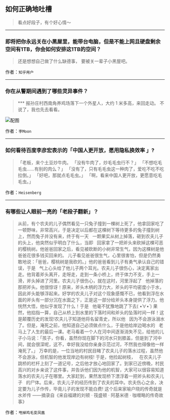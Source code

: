 ## 如何正确地吐槽

> 看点好段子，有个好心情～


 
---

### 即将把你永远关在小黑屋里，能带台电脑，但是不能上网且硬盘剩余空间有1TB，你会如何安排这1TB的空间？

> 还是想想自己做了什么缺德事，
> 要被关一辈子小黑屋吧。


作者：`知乎用户`

---

### 你在从警期间遇到了哪些灵异事件？

> *** 报孙庄村西南角养鸡场落下一个外星人，大约 1 米多高，来回走动。
> 不说了，我也先去看看。



![配图](http://pic1.zhimg.com/70/ee94ddf2ecb65ff4ea3b420f9f472e18_b.jpg)


作者：`李Moon`

---

### 如何看待百度李彦宏表示的「中国人更开放，愿用隐私换效率 」?

> 「老板，来个土豆炒牛肉。
> 「没有牛肉了，炒毛毛虫行不？」
> 「不想吃毛毛虫……有别的肉么？」
> 「没有了，只有毛毛虫这一种肉了，爱吃不吃不吃拉倒。」
> 「好吧，那就点毛毛虫。」
> 「啊，看来中国人更开放，更愿意吃毛毛虫。」


作者：`Heisenberg`

---

### 有哪些让人眼前一亮的「老段子翻新」？

> 从前，有个农夫的儿子偶然看见一只兔子撞到一棵树上死了，他拿回家吃了一顿野味，非常高兴，于是决定以后都在这棵树下等待更多的兔子撞到树上，然而兔子并没有来，终于有一天
>  
> 一颗果实从树上掉落，砸到农夫儿子的头上，他突然似乎明白了什么，当即
>  
> 回家拿了一把斧头来砍掉这棵可恶的樱桃树。他爸爸回家之后，看见被砍断的小树非常生气，因为这棵树是他爸爸花很多钱买回来的。
> 儿子看见爸爸很生气，心里很害怕，但是仍然勇敢地说：「爸爸，樱桃树是我砍的。」他的爸爸看到儿子有勇气承认自己的错误，于是
>  
> 气上心头给了他儿子两个耳光。农夫儿子很伤心，决定离家出走。他背着斧头离开，走呀走，走到一条小桥上，终于体力不支，手上一滑，斧头掉进了河里。农夫儿子很伤心，就在这时，河里浮起了
>  
> 他掉落的那把斧头。他很惊讶！原来，斧头木柄的浮力大，斧头的平均密度小于水，因此斧头能够浮起来。好学的农夫儿子对这个现象感慨不已，他看到浮在水面的斧头有一部分沉在水面之下，正是这一部分给斧头本身提供了浮力。他恍然大悟，他似乎发现了什么！于是
>  
> 他毫不犹豫地跳了下去( •̀∀•́ ) 果然，他掐指一算，自己从桥上到水里的下落时间和斧头的坠落时间一样！这是颠覆历史的发现!农夫儿子知道他将名留青史，所以他
>  
> 因为不会游泳溺水了。但是，淹死之前，他知道自己必须做点什么，于是他给岸边喝水的
>  
> 老马上了人生的最后一课。老马看着一个人在河中间逐渐消失不见，给他的儿子小马说：「孩子，你看，虽然你现在脚下的河水只到膝盖，但是到了河中间，就会很深呢，这不，幸好我没给你亲身示范过河，不然我也得像他一样淹死了。」 万幸的是，一位当地的村民目睹了农夫儿子的落水过程，虽然他不会游泳，但机智的他发现岸边有树枝! 于是，他捡起树枝，
>  
> 在农夫儿子跳桥的栏杆上刻了一道记号，之后他才放心地回家了。到家已近傍晚，村民高兴的对乡亲说了这件事，并告诉他们因为他的机智，大家可以很容易知道落水的农夫儿子在哪里。大家赶到，果然发现桥下漂浮着一把斧头和农夫儿子
>  
> 的尸体。后来，农夫儿子的经历传到了农夫的耳中。农夫伤心之余，决定要为儿子作传，毕竟儿子的发现不能白费! 这个后来家喻户晓的传奇就是
> 水斧传
> ——摘录自《来自福建的刘顿 · 筏盛顿 · 阿基米德 · 咖喱略的传奇故事》


作者：`甩掉鸡毛变凤凰`
